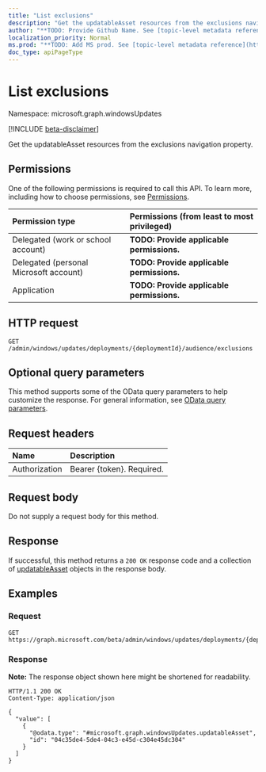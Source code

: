 ```yaml
---
title: "List exclusions"
description: "Get the updatableAsset resources from the exclusions navigation property."
author: "**TODO: Provide Github Name. See [topic-level metadata reference](https://msgo.azurewebsites.net/add/document/guidelines/metadata.html#topic-level-metadata)**"
localization_priority: Normal
ms.prod: "**TODO: Add MS prod. See [topic-level metadata reference](https://msgo.azurewebsites.net/add/document/guidelines/metadata.html#topic-level-metadata)**"
doc_type: apiPageType
---
```


# List exclusions
Namespace: microsoft.graph.windowsUpdates

[!INCLUDE [beta-disclaimer](../../includes/beta-disclaimer.md)]

Get the updatableAsset resources from the exclusions navigation property.

## Permissions
One of the following permissions is required to call this API. To learn more, including how to choose permissions, see [Permissions](/graph/permissions-reference).

|Permission type|Permissions (from least to most privileged)|
|:---|:---|
|Delegated (work or school account)|**TODO: Provide applicable permissions.**|
|Delegated (personal Microsoft account)|**TODO: Provide applicable permissions.**|
|Application|**TODO: Provide applicable permissions.**|

## HTTP request

<!-- {
  "blockType": "ignored"
}
-->
``` http
GET /admin/windows/updates/deployments/{deploymentId}/audience/exclusions
```

## Optional query parameters
This method supports some of the OData query parameters to help customize the response. For general information, see [OData query parameters](/graph/query-parameters).

## Request headers
|Name|Description|
|:---|:---|
|Authorization|Bearer {token}. Required.|

## Request body
Do not supply a request body for this method.

## Response

If successful, this method returns a `200 OK` response code and a collection of [updatableAsset](../resources/updatableasset.md) objects in the response body.

## Examples

### Request
<!-- {
  "blockType": "request",
  "name": "list_updatableasset"
}
-->
``` http
GET https://graph.microsoft.com/beta/admin/windows/updates/deployments/{deploymentId}/audience/exclusions
```


### Response
**Note:** The response object shown here might be shortened for readability.
<!-- {
  "blockType": "response",
  "truncated": true,
  "@odata.type": "Collection(microsoft.graph.windowsUpdates.updatableAsset)"
}
-->
``` http
HTTP/1.1 200 OK
Content-Type: application/json

{
  "value": [
    {
      "@odata.type": "#microsoft.graph.windowsUpdates.updatableAsset",
      "id": "04c35de4-5de4-04c3-e45d-c304e45dc304"
    }
  ]
}
```

